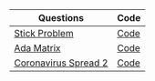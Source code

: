 | Questions                                                                  | Code                           |
| -------------------------------------------------------------------------- | ------------------------------ |
| [Stick Problem](https://www.codechef.com/SEPT20B/problems/TREE2)           | [Code](./stickProblem.py)      |
| [Ada Matrix](https://www.codechef.com/SEPT20B/problems/ADAMAT)             | [Code](./adaMatrix.py)         |
| [Coronavirus Spread 2](https://www.codechef.com/SEPT20B/problems/COVID19B) | [Code](./coronavirusSpread.py) |
